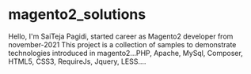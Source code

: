 # magento2_solutions
Hello,
I'm SaiTeja Pagidi, started career as Magento2 developer from november-2021
This project is a collection of samples to demonstrate technologies introduced in magento2...PHP, Apache, MySql, Composer, HTML5, CSS3, RequireJs, Jquery, LESS....
